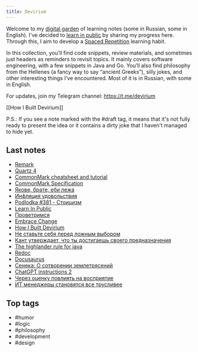 ```yaml
---
title: Devirium
---
```


Welcome to my [digital garden](https://maggieappleton.com/garden-history) of learning notes (some in Russian, some in English). I've decided to [learn in public](https://dev.to/jbranchaud/how-i-learned-to-learn-in-public-2f4m) by sharing my progress here. Through this, I aim to develop a [Spaced Repetition](https://til.yenly.wtf/notes/spaced-repetition) learning habit.

In this collection, you’ll find code snippets, review materials, and sometimes just headers as reminders to revisit topics. It mainly covers software engineering, with a few snippets in Java and Go. You’ll also find philosophy from the Hellenes (a fancy way to say “ancient Greeks”), silly jokes, and other interesting things I’ve encountered. Most of it is in Russian, with some in English.

For updates, join my Telegram channel: https://t.me/devirium

[[How I Built Devirium]]

P.S.: If you see a note marked with the #draft tag, it means that it's not fully ready to present the idea or it contains a dirty joke that I haven't managed to hide yet.

## Last notes
- [Remark](2024-07/Remark.md)
- [Quartz 4](2024-07/Quartz-4.md)
- [CommonMark cheatsheet and tutorial](2024-07/CommonMark-cheatsheet-and-tutorial.md)
- [CommonMark Specification](2024-07/CommonMark-Specification.md)
- [Якове, брате, еби лежа](2024-07/Якове,-брате,-еби-лежа.md)
- [Инфляция удовольствия](2024-07/Инфляция-удовольствия.md)
- [Podlodka #381 - Стоицизм](review/Podlodka-381---Стоицизм.md)
- [Learn In Public](2024-07/Learn-In-Public.md)
- [Проветримся](review/Проветримся.md)
- [Embrace Change](2024/2024-01/Embrace-Change.md)
- [How I Built Devirium](2024-07/How-I-Built-Devirium.md)
- [Не ставьте себя перед ложным выбором](2021/2021-11/Не-ставьте-себя-перед-ложным-выбором.md)
- [Кант утверждает, что ты достигаешь своего предназначения](2024-07/Кант-утверждает,-что-ты-достигаешь-своего-предназначения.md)
- [The highlander rule for java](2024-07/The-highlander-rule-for-java.md)
- [Redoc](2024-07/Redoc.md)
- [Docusaurus](2024-07/Docusaurus.md)
- [Сенека: О сотворении землетрясений](2024-07/Сенека:-О-сотворении-землетрясений.md)
- [ChatGPT instructions 2](2024-07/ChatGPT-instructions-2.md)
- [Через оценку повлиять на восприятие](2024-07/Через-оценку-повлиять-на-восприятие.md)
- [ИТ менеджеры становятся все трусливее](2024-07/ИТ-менеджеры-становятся-все-трусливее.md)

## Top tags
- #humor
- #logic
- #philosophy
- #development
- #design

